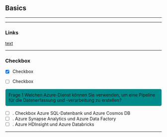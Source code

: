## Basics
_____________________________________________________________________

_____________________________________________________________________
### Links

[text](https://www.excample.com)

_____________________________________________________________________
### Checkbox


- [x] Checkbox
- [ ] Checkbox


<div style="border: 1px solid #ccc; padding: 10px; border-radius: 5px; background: darkcyan;">
Frage 1
Welchen Azure-Dienst können Sie verwenden, um eine Pipeline für die Datenerfassung und -verarbeitung 
zu erstellen?
</div>

- [ ] . Checkbox Azure SQL-Datenbank und Azure Cosmos DB
- [ ] . Azure Synapse Analytics und Azure Data Factory
- [ ] . Azure HDInsight und Azure Databricks

_____________________________________________________________________

